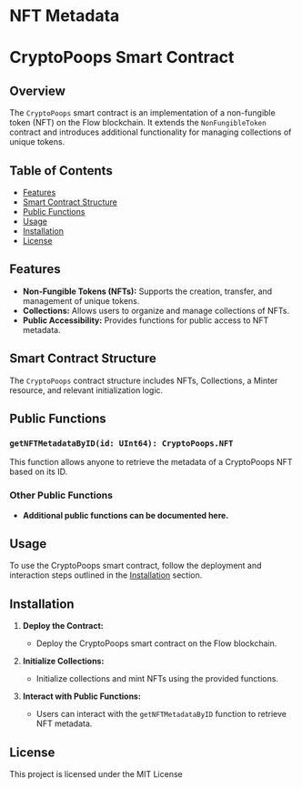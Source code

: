 # NFT Metadata

# CryptoPoops Smart Contract

## Overview

The `CryptoPoops` smart contract is an implementation of a non-fungible token (NFT) on the Flow blockchain. It extends the `NonFungibleToken` contract and introduces additional functionality for managing collections of unique tokens.

## Table of Contents

- [Features](#features)
- [Smart Contract Structure](#smart-contract-structure)
- [Public Functions](#public-functions)
- [Usage](#usage)
- [Installation](#installation)
- [License](#license)

## Features

- **Non-Fungible Tokens (NFTs):** Supports the creation, transfer, and management of unique tokens.
- **Collections:** Allows users to organize and manage collections of NFTs.
- **Public Accessibility:** Provides functions for public access to NFT metadata.

## Smart Contract Structure

The `CryptoPoops` contract structure includes NFTs, Collections, a Minter resource, and relevant initialization logic.

## Public Functions

### `getNFTMetadataByID(id: UInt64): CryptoPoops.NFT`

This function allows anyone to retrieve the metadata of a CryptoPoops NFT based on its ID.

### Other Public Functions

- **Additional public functions can be documented here.**

## Usage

To use the CryptoPoops smart contract, follow the deployment and interaction steps outlined in the [Installation](#installation) section.

## Installation

1. **Deploy the Contract:**

   - Deploy the CryptoPoops smart contract on the Flow blockchain.

2. **Initialize Collections:**

   - Initialize collections and mint NFTs using the provided functions.

3. **Interact with Public Functions:**
   - Users can interact with the `getNFTMetadataByID` function to retrieve NFT metadata.

## License

This project is licensed under the MIT License
